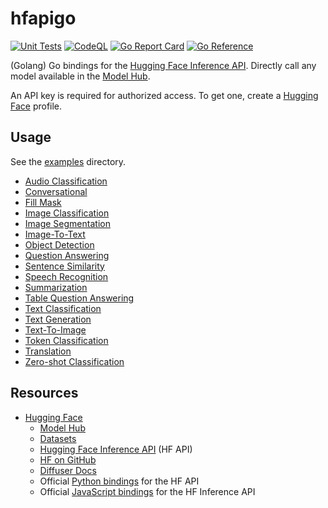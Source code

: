# hfapigo

[![Unit Tests](https://github.com/Kardbord/hfapigo/actions/workflows/unit-tests.yml/badge.svg)](https://github.com/Kardbord/hfapigo/actions/workflows/unit-tests.yml)
[![CodeQL](https://github.com/Kardbord/hfapigo/actions/workflows/codeql-analysis.yml/badge.svg)](https://github.com/Kardbord/hfapigo/actions/workflows/codeql-analysis.yml)
[![Go Report Card](https://goreportcard.com/badge/github.com/Kardbord/hfapigo)](https://goreportcard.com/report/github.com/Kardbord/hfapigo)
[![Go Reference](https://pkg.go.dev/badge/github.com/Kardbord/hfapigo.svg)](https://pkg.go.dev/github.com/Kardbord/hfapigo)

(Golang) Go bindings for the [Hugging Face Inference API](https://api-inference.huggingface.co/docs/python/html/index.html).
Directly call any model available in the [Model Hub](https://huggingface.co/models).

An API key is required for authorized access. To get one, create a [Hugging Face](https://huggingface.co/) profile.

## Usage

See the [examples](./examples) directory.

- [Audio Classification](./examples/audio_classification/main.go)
- [Conversational](./examples/conversational/main.go)
- [Fill Mask](./examples/fill_mask/main.go)
- [Image Classification](./examples/image_classification/main.go)
- [Image Segmentation](./examples/image_segmentation/main.go)
- [Image-To-Text](./examples/image_to_text/main.go)
- [Object Detection](./examples/object_detection/main.go)
- [Question Answering](./examples/question_answering/main.go)
- [Sentence Similarity](./examples/sentence_similarity/main.go)
- [Speech Recognition](./examples/speech_recognition/main.go)
- [Summarization](./examples/summarization/main.go)
- [Table Question Answering](./examples/table_question_answering/main.go)
- [Text Classification](./examples/text_classification/main.go)
- [Text Generation](./examples/text_generation/main.go)
- [Text-To-Image](./examples/text_to_image/main.go)
- [Token Classification](./examples/token_classification/main.go)
- [Translation](./examples/translation/main.go)
- [Zero-shot Classification](./examples/zeroshot/main.go)

## Resources

- [Hugging Face](https://huggingface.co/)
  - [Model Hub](https://huggingface.co/models)
  - [Datasets](https://huggingface.co/datasets)
  - [Hugging Face Inference API](https://api-inference.huggingface.co/docs/python/html/index.html) (HF API)
  - [HF on GitHub](https://github.com/huggingface)
  - [Diffuser Docs](https://huggingface.co/docs/diffusers/using-diffusers/pipeline_overview)
  - Official [Python bindings](https://github.com/huggingface/hfapi) for the HF API
  - Official [JavaScript bindings](https://github.com/huggingface/huggingface.js) for the HF Inference API

